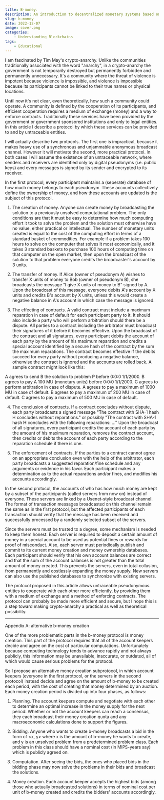 ```yaml
---
title: B-money.
description: An introduction to decentralized monetary systems based on computational trust.
slug: b-money
date: 2022-12-07
image: cover.png
categories:
    - Understanding Blockchains
tags:
    - Educational
---
```


I am fascinated by Tim May's crypto-anarchy. Unlike the communities
traditionally associated with the word "anarchy", in a crypto-anarchy the
government is not temporarily destroyed but permanently forbidden and
permanently unnecessary. It's a community where the threat of violence is
impotent because violence is impossible, and violence is impossible
because its participants cannot be linked to their true names or physical
locations.

Until now it's not clear, even theoretically, how such a community could
operate. A community is defined by the cooperation of its participants,
and efficient cooperation requires a medium of exchange (money) and a way
to enforce contracts. Traditionally these services have been provided by
the government or government sponsored institutions and only to legal
entities. In this article I describe a protocol by which these services
can be provided to and by untraceable entities.

I will actually describe two protocols. The first one is impractical,
because it makes heavy use of a synchronous and unjammable anonymous
broadcast channel. However it will motivate the second, more practical
protocol. In both cases I will assume the existence of an untraceable
network, where senders and receivers are identified only by digital
pseudonyms (i.e. public keys) and every messages is signed by its sender
and encrypted to its receiver.

In the first protocol, every participant maintains a (seperate) database
of how much money belongs to each pseudonym. These accounts collectively
define the ownership of money, and how these accounts are updated is the
subject of this protocol.

1. The creation of money. Anyone can create money by broadcasting the
solution to a previously unsolved computational problem. The only
conditions are that it must be easy to determine how much computing effort
it took to solve the problem and the solution must otherwise have no
value, either practical or intellectual. The number of monetary units
created is equal to the cost of the computing effort in terms of a
standard basket of commodities. For example if a problem takes 100 hours
to solve on the computer that solves it most economically, and it takes 3
standard baskets to purchase 100 hours of computing time on that computer
on the open market, then upon the broadcast of the solution to that
problem everyone credits the broadcaster's account by 3 units.

2. The transfer of money. If Alice (owner of pseudonym A) wishes to
transfer X units of money to Bob (owner of pseudonym B), she broadcasts
the message "I give X units of money to B" signed by A. Upon the
broadcast of this message, everyone debits A's account by X units and
credits B's account by X units, unless this would create a negative
balance in A's account in which case the message is ignored.

3. The effecting of contracts. A valid contract must include a maximum
reparation in case of default for each participant party to it. It should
also include a party who will perform arbitration should there be a
dispute. All parties to a contract including the arbitrator must broadcast
their signatures of it before it becomes effective. Upon the broadcast of
the contract and all signatures, every participant debits the account of
each party by the amount of his maximum reparation and credits a special
account identified by a secure hash of the contract by the sum the maximum
reparations. The contract becomes effective if the debits succeed for
every party without producing a negative balance, otherwise the contract
is ignored and the accounts are rolled back. A sample contract might look
like this:

A agrees to send B the solution to problem P before 0:0:0 1/1/2000.
B agrees to pay A 100 MU (monetary units) before 0:0:0 1/1/2000. C
agrees to perform arbitration in case of dispute. A agrees to pay a
maximum of 1000 MU in case of default. B agrees to pay a maximum of 200
MU in case of default. C agrees to pay a maximum of 500 MU in case of
default.

4. The conclusion of contracts. If a contract concludes without dispute,
each party broadcasts a signed message "The contract with SHA-1 hash H
concludes without reparations." or possibly "The contract with SHA-1 hash
H concludes with the following reparations: ..." Upon the broadcast of all
signatures, every participant credits the account of each party by the
amount of his maximum reparation, removes the contract account, then
credits or debits the account of each party according to the reparation
schedule if there is one.

5. The enforcement of contracts. If the parties to a contract cannot agree
on an appropriate conclusion even with the help of the arbitrator, each
party broadcasts a suggested reparation/fine schedule and any arguments or
evidence in his favor. Each participant makes a determination as to the
actual reparations and/or fines, and modifies his accounts accordingly.

In the second protocol, the accounts of who has how much money are kept by
a subset of the participants (called servers from now on) instead of
everyone. These servers are linked by a Usenet-style broadcast channel.
The format of transaction messages broadcasted on this channel remain the
same as in the first protocol, but the affected participants of each
transaction should verify that the message has been received and
successfully processed by a randomly selected subset of the servers.

Since the servers must be trusted to a degree, some mechanism is needed to
keep them honest. Each server is required to deposit a certain amount of
money in a special account to be used as potential fines or rewards for
proof of misconduct. Also, each server must periodically publish and
commit to its current money creation and money ownership databases. Each
participant should verify that his own account balances are correct and
that the sum of the account balances is not greater than the total amount
of money created. This prevents the servers, even in total collusion, from
permanently and costlessly expanding the money supply. New servers can
also use the published databases to synchronize with existing servers.

The protocol proposed in this article allows untraceable pseudonymous
entities to cooperate with each other more efficiently, by providing them
with a medium of exchange and a method of enforcing contracts. The
protocol can probably be made more efficient and secure, but I hope this
is a step toward making crypto-anarchy a practical as well as theoretical
possibility.

-------

Appendix A: alternative b-money creation

One of the more problematic parts in the b-money protocol is money
creation. This part of the protocol requires that all of the account
keepers decide and agree on the cost of particular computations.
Unfortunately because computing technology tends to advance rapidly and
not always publicly, this information may be unavailable, inaccurate, or
outdated, all of which would cause serious problems for the protocol.

So I propose an alternative money creation subprotocol, in which account
keepers (everyone in the first protocol, or the servers in the second
protocol) instead decide and agree on the amount of b-money to be created
each period, with the cost of creating that money determined by an
auction. Each money creation period is divided up into four phases, as
follows:

1. Planning. The account keepers compute and negotiate with each other to
determine an optimal increase in the money supply for the next period.
Whether or not the account keepers can reach a consensus, they each
broadcast their money creation quota and any macroeconomic calculations
done to support the figures.

2. Bidding. Anyone who wants to create b-money broadcasts a bid in the
form of <x, y> where x is the amount of b-money he wants to create, and y
is an unsolved problem from a predetermined problem class. Each problem in
this class should have a nominal cost (in MIPS-years say) which is
publicly agreed on.

3. Computation. After seeing the bids, the ones who placed bids in the
bidding phase may now solve the problems in their bids and broadcast the
solutions.

4. Money creation. Each account keeper accepts the highest bids (among
those who actually broadcasted solutions) in terms of nominal cost per
unit of b-money created and credits the bidders' accounts accordingly.
